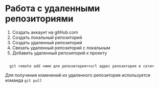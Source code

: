 # Работа с удаленными репозиториями
1. Создать аккаунт на gitHub.com
2. Создать локальный репозиторий
3. Создать удаленный репозиторий
4. Связать удаленный репозиторий с локальным
5. Добавить удаленный репозиторий к проекту
 ```
 
   git remote add <имя для репозитория><url адрес репозитория в сети>
```
Для получения изменений из удаленного репозитория используется команда
`git pull`
